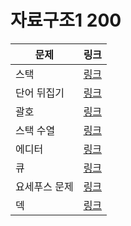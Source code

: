 # 자료구조1 200


| 문제      | 링크                                          |
|---------|---------------------------------------------|
| 스택      | [링크](https://www.acmicpc.net/problem/10828) 
| 단어 뒤집기  | [링크](https://www.acmicpc.net/problem/9093)  |
| 괄호      | [링크](https://www.acmicpc.net/problem/9012)                                      |
| 스택 수열   |[링크](https://www.acmicpc.net/problem/1874)  |
| 에디터     |[링크](https://www.acmicpc.net/problem/1406)  |
| 큐       |[링크](https://www.acmicpc.net/problem/10845)  |
| 요세푸스 문제 |[링크](https://www.acmicpc.net/problem/1158)  |
| 덱       |[링크](https://www.acmicpc.net/problem/10866)  |